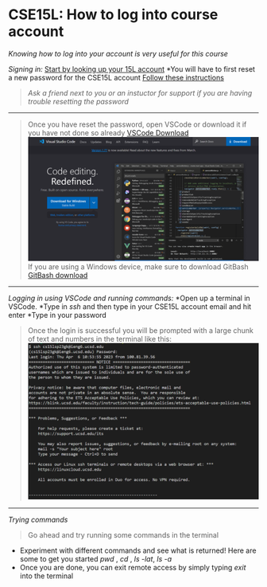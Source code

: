 # CSE15L: How to log into course account
*Knowing how to log into your account is very useful for this course*

*Signing in:*
[Start by looking up your 15L account](https://sdacs.ucsd.edu/~icc/index.php)
*You will have to first reset a new password for the CSE15L account
[Follow these instructions](https://drive.google.com/file/d/17IDZn8Qq7Q0RkYMxdiIR0o6HJ3B5YqSW/view)
>*Ask a friend next to you or an instuctor for support if you are having trouble resetting the password*
---
>Once you have reset the password, open VSCode or download it if you have not done so already
[VSCode Download](https://code.visualstudio.com/)
![Image](VSCodeSS.png)
>If you are using a Windows device, make sure to download GitBash
>[GitBash download](https://git-scm.com/download/win)
---
*Logging in using VSCode and running commands:*
*Open up a terminal in VSCode. 
*Type in *ssh* and then type in your CSE15L account email and hit enter
*Type in your password
>Once the login is successful you will be prompted with a large chunk of text and numbers in the terminal like this: 
![Image](RemoteLoginSS.png)
---
*Trying commands*
> Go ahead and try running some commands in the terminal
* Experiment with different commands and see what is returned! Here are some to get you started *pwd* , *cd* , *ls -lat*, *ls -a*
* Once you are done, you can exit remote access by simply typing *exit* into the terminal 
